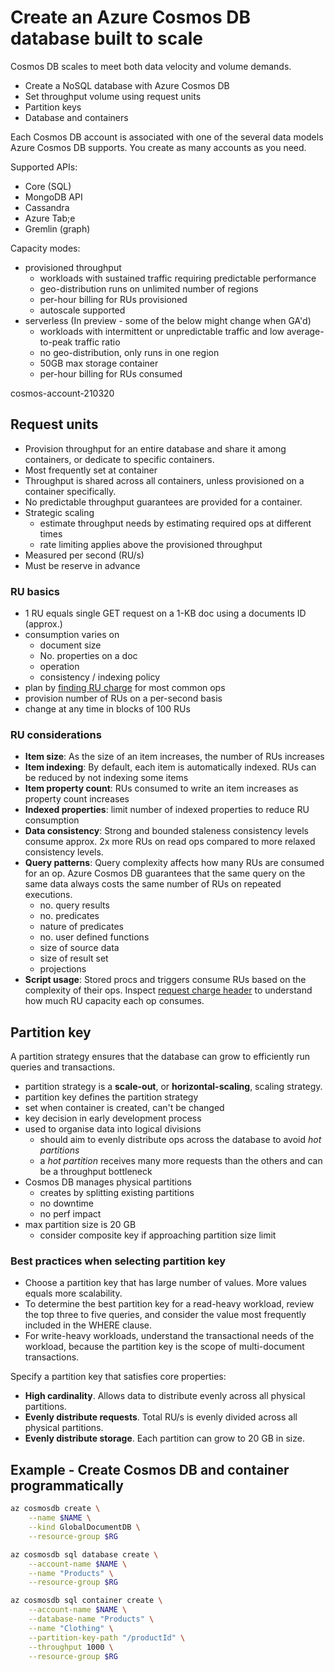 # Create an Azure Cosmos DB database built to scale

Cosmos DB scales to meet both data velocity and volume demands.

- Create a NoSQL database with Azure Cosmos DB
- Set throughput volume using request units
- Partition keys
- Database and containers

Each Cosmos DB account is associated with one of the several data models Azure Cosmos DB supports. You create as many accounts as you need.

Supported APIs:
- Core (SQL)
- MongoDB API
- Cassandra
- Azure Tab;e
- Gremlin (graph)

Capacity modes:
- provisioned throughput
    - workloads with sustained traffic requiring predictable performance
    - geo-distribution runs on unlimited number of regions
    - per-hour billing for RUs provisioned
    - autoscale supported
- serverless (In preview - some of the below might change when GA'd)
    - workloads with intermittent or unpredictable traffic and low average-to-peak traffic ratio
    - no geo-distribution, only runs in one region
    - 50GB max storage container
    - per-hour billing for RUs consumed


cosmos-account-210320


## Request units

- Provision throughput for an entire database and share it among containers, or dedicate to specific containers.
- Most frequently set at container
- Throughput is shared across all containers, unless provisioned on a container specifically.
- No predictable throughput guarantees are provided for a container.
- Strategic scaling
    - estimate throughput needs by estimating required ops at different times
    - rate limiting applies above the provisioned throughput
- Measured per second (RU/s)
- Must be reserve in advance


### RU basics

- 1 RU equals single GET request on a 1-KB doc using a documents ID (approx.)
- consumption varies on
    - document size
    - No. properties on a doc
    - operation
    - consistency / indexing policy
- plan by [finding RU charge](https://docs.microsoft.com/en-us/azure/cosmos-db/find-request-unit-charge?tabs=dotnetv2) for most common ops
- provision number of RUs on a per-second basis
- change at any time in blocks of 100 RUs


### RU considerations

- **Item size**: As the size of an item increases, the number of RUs increases
- **Item indexing**: By default, each item is automatically indexed. RUs can be reduced by not indexing some items
- **Item property count**: RUs consumed to write an item increases as property count increases
- **Indexed properties**: limit number of indexed properties to reduce RU consumption
- **Data consistency**: Strong and bounded staleness consistency levels consume approx. 2x more RUs on read ops compared to more relaxed consistency levels.
- **Query patterns**: Query complexity affects how many RUs are consumed for an op. Azure Cosmos DB guarantees that the same query on the same data always costs the same number of RUs on repeated executions.
    - no. query results
    - no. predicates
    - nature of predicates
    - no. user defined functions
    - size of source data
    - size of result set
    - projections
- **Script usage**: Stored procs and triggers consume RUs based on the complexity of their ops. Inspect [request charge header](https://docs.microsoft.com/en-us/azure/cosmos-db/optimize-cost-reads-writes#evaluate-request-unit-charge-for-a-query) to understand how much RU capacity each op consumes.



## Partition key

A partition strategy ensures that the database can grow to efficiently run queries and transactions.

- partition strategy is a **scale-out**, or **horizontal-scaling**, scaling strategy.
- partition key defines the partition strategy
- set when container is created, can't be changed
- key decision in early development process
- used to organise data into logical divisions
    - should aim to evenly distribute ops across the database to avoid *hot partitions*
    - a *hot partition* receives many more requests than the others and can be a throughput bottleneck
- Cosmos DB manages physical partitions
    - creates by splitting existing partitions
    - no downtime
    - no perf impact
- max partition size is 20 GB
    - consider composite key if approaching partition size limit 


### Best practices when selecting partition key

- Choose a partition key that has large number of values. More values equals more scalability.
- To determine the best partition key for a read-heavy workload, review the top three to five queries, and consider the value most frequently included in the WHERE clause.
- For write-heavy workloads, understand the transactional needs of the workload, because the partition key is the scope of multi-document transactions.


Specify a partition key that satisfies core properties:

- **High cardinality**. Allows data to distribute evenly across all physical partitions.
- **Evenly distribute requests**. Total RU/s is evenly divided across all physical partitions.
- **Evenly distribute storage**. Each partition can grow to 20 GB in size.


## Example - Create Cosmos DB and container programmatically

```bash
az cosmosdb create \
    --name $NAME \
    --kind GlobalDocumentDB \
    --resource-group $RG

az cosmosdb sql database create \
    --account-name $NAME \
    --name "Products" \
    --resource-group $RG

az cosmosdb sql container create \
    --account-name $NAME \
    --database-name "Products" \
    --name "Clothing" \
    --partition-key-path "/productId" \
    --throughput 1000 \
    --resource-group $RG
```
